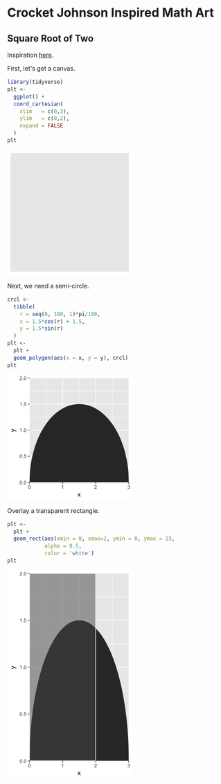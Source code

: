 Crocket Johnson Inspired Math Art
================

Square Root of Two
------------------

Inspiration [here](https://americanhistory.si.edu/collections/search/object/nmah_694637).

First, let's get a canvas.

``` r
library(tidyverse)
plt <- 
  ggplot() +
  coord_cartesian(
    xlim   = c(0,3),
    ylim   = c(0,2),
    expand = FALSE
  )
plt
```

![](README_files/figure-markdown_github/canvas-1.png)

Next, we need a semi-circle.

``` r
crcl <-
  tibble(
    r = seq(0, 180, 1)*pi/180,
    x = 1.5*cos(r) + 1.5,
    y = 1.5*sin(r)
  )
plt <-
  plt +
  geom_polygon(aes(x = x, y = y), crcl)
plt
```

![](README_files/figure-markdown_github/semicircle-1.png)

Overlay a transparent rectangle.

``` r
plt <-
  plt +
  geom_rect(aes(xmin = 0, xmax=2, ymin = 0, ymax = 2),
            alpha = 0.5,
            color = 'white')
plt
```

![](README_files/figure-markdown_github/rectangle-1.png)
